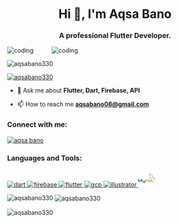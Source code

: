 <h1 align="center">Hi 👋, I'm Aqsa Bano</h1>
<h3 align="center">A professional Flutter Developer.</h3>
<img **align="center"** alt="coding" width="400" src="https://images.ecency.com/0x0/https://images.ecency.com/DQmNjTxAkyNak2QCBXiPPoadm2KUi6YgMACSMHPj4L9okAJ/dailylifeonapc_watermarked_ezgif.com_gif_maker.gif">

<img align="right" alt="coding" width="400" src="https://images.ecency.com/0x0/https://images.ecency.com/DQmNjTxAkyNak2QCBXiPPoadm2KUi6YgMACSMHPj4L9okAJ/dailylifeonapc_watermarked_ezgif.com_gif_maker.gif">
<p align="left"> <img src="https://komarev.com/ghpvc/?username=aqsabano330&label=Profile%20views&color=0e75b6&style=flat" alt="aqsabano330" /> </p>

<p align="left"> <a href="https://github.com/ryo-ma/github-profile-trophy"><img src="https://github-profile-trophy.vercel.app/?username=aqsabano330" alt="aqsabano330" /></a> </p>

- 💬 Ask me about **Flutter, Dart, Firebase, API**

- 📫 How to reach me **aqsabano08@gmail.com**

<h3 align="left">Connect with me:</h3>
<p align="left">
<a href="https://linkedin.com/in/aqsa bano" target="blank"><img align="center" src="https://raw.githubusercontent.com/rahuldkjain/github-profile-readme-generator/master/src/images/icons/Social/linked-in-alt.svg" alt="aqsa bano" height="30" width="40" /></a>
</p>

<h3 align="left">Languages and Tools:</h3>
<p align="left"> <a href="https://dart.dev" target="_blank" rel="noreferrer"> <img src="https://www.vectorlogo.zone/logos/dartlang/dartlang-icon.svg" alt="dart" width="40" height="40"/> </a> <a href="https://firebase.google.com/" target="_blank" rel="noreferrer"> <img src="https://www.vectorlogo.zone/logos/firebase/firebase-icon.svg" alt="firebase" width="40" height="40"/> </a> <a href="https://flutter.dev" target="_blank" rel="noreferrer"> <img src="https://www.vectorlogo.zone/logos/flutterio/flutterio-icon.svg" alt="flutter" width="40" height="40"/> </a> <a href="https://cloud.google.com" target="_blank" rel="noreferrer"> <img src="https://www.vectorlogo.zone/logos/google_cloud/google_cloud-icon.svg" alt="gcp" width="40" height="40"/> </a> <a href="https://www.adobe.com/in/products/illustrator.html" target="_blank" rel="noreferrer"> <img src="https://www.vectorlogo.zone/logos/adobe_illustrator/adobe_illustrator-icon.svg" alt="illustrator" width="40" height="40"/> </a> <a href="https://www.mysql.com/" target="_blank" rel="noreferrer"> <img src="https://raw.githubusercontent.com/devicons/devicon/master/icons/mysql/mysql-original-wordmark.svg" alt="mysql" width="40" height="40"/> </a> </p>

<p><img align="left" src="https://github-readme-stats.vercel.app/api/top-langs?username=aqsabano330&show_icons=true&locale=en&layout=compact" alt="aqsabano330" /></p>

<p>&nbsp;<img align="center" src="https://github-readme-stats.vercel.app/api?username=aqsabano330&show_icons=true&locale=en" alt="aqsabano330" /></p>

<p><img align="center" src="https://github-readme-streak-stats.herokuapp.com/?user=aqsabano330&" alt="aqsabano330" /></p>
